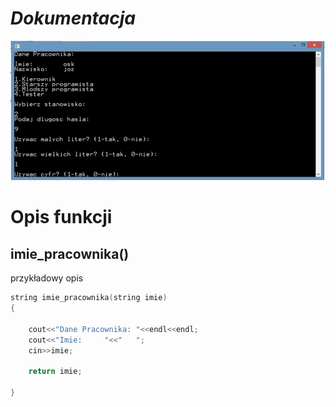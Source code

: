 # ***Dokumentacja***

![screenshot.png](/Assets/screenshot.png)

# Opis funkcji 

## imie_pracownika()

przykładowy opis

```C++
string imie_pracownika(string imie)
{

    cout<<"Dane Pracownika: "<<endl<<endl;
    cout<<"Imie:     "<<"   ";
    cin>>imie;

    return imie;

}
```
